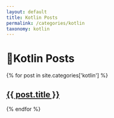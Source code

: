 ```yaml
---
layout: default
title: Kotlin Posts
permalink: /categories/kotlin
taxonomy: kotlin
---
```

<style>
  ul {
    margin-left: 40px;  // 여백 조절
  }

  ul a {
    color: #5627a8;  // 하이퍼링크 색상 변경
  }
</style>
<h1> 📖Kotlin Posts</h1>
<div class="entries-{{ entries_layout }}">
  {% for post in site.categories['kotlin'] %}
    <h2><a href="{{ post.url }}">{{ post.title }}</a></h2>
  {% endfor %}
</div>
